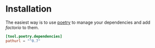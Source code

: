 # Installation

The easiest way is to use [poetry] to manage your dependencies
and add _factorio_ to them.

```toml
[tool.poetry.dependencies]
pathurl = "^0.7"
```

[poetry]: https://python-poetry.org/
